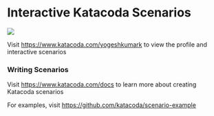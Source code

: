# Interactive Katacoda Scenarios

[![](http://shields.katacoda.com/katacoda/yogeshkumark/count.svg)](https://www.katacoda.com/yogeshkumark "Get your profile on Katacoda.com")

Visit https://www.katacoda.com/yogeshkumark to view the profile and interactive scenarios

### Writing Scenarios
Visit https://www.katacoda.com/docs to learn more about creating Katacoda scenarios

For examples, visit https://github.com/katacoda/scenario-example

